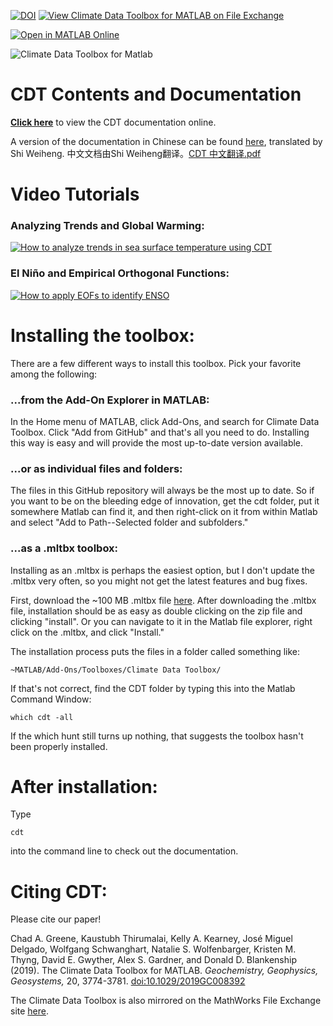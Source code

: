 [![DOI](https://zenodo.org/badge/171331090.svg)](https://zenodo.org/badge/latestdoi/171331090) [![View Climate Data Toolbox for MATLAB on File Exchange](https://www.mathworks.com/matlabcentral/images/matlab-file-exchange.svg)](https://www.mathworks.com/matlabcentral/fileexchange/70338-climate-data-toolbox-for-matlab)

[![Open in MATLAB Online](https://www.mathworks.com/images/responsive/global/open-in-matlab-online.svg)](https://matlab.mathworks.com/open/github/v1?repo=michellehirsch/CDT) 

![Climate Data Toolbox for Matlab](CDT_reduced.jpg)

# CDT Contents and Documentation
[**Click here**](https://www.chadagreene.com/CDT/CDT_Contents.html) to view the CDT documentation online.

A version of the documentation in Chinese can be found [here](https://github.com/chadagreene/CDT/files/6985814/CDT.pdf), translated by Shi Weiheng. 中文文档由Shi Weiheng翻译。[CDT 中文翻译.pdf](https://github.com/chadagreene/CDT/files/6985814/CDT.pdf)

# Video Tutorials
### Analyzing Trends and Global Warming:
[![How to analyze trends in sea surface temperature using CDT](https://img.youtube.com/vi/t46dTVp7NHY/0.jpg)](https://www.youtube.com/watch?v=t46dTVp7NHY "The Climate Data Toolbox for MATLAB - Analyzing Trends & Global Warming")

### El Niño and Empirical Orthogonal Functions:
[![How to apply EOFs to identify ENSO](https://img.youtube.com/vi/A5UjLO-67GQ/0.jpg)](https://www.youtube.com/watch?v=A5UjLO-67GQ "The Climate Data Toolbox for MATLAB - El Niño and Empirical Orthogonal Functions")

# Installing the toolbox:
There are a few different ways to install this toolbox. Pick your favorite among the following:

### ...from the Add-On Explorer in MATLAB: 
In the Home menu of MATLAB, click Add-Ons, and search for Climate Data Toolbox. Click "Add from GitHub" and that's all you need to do. Installing this way is easy and will provide the most up-to-date version available. 

### ...or as individual files and folders:
The files in this GitHub repository will always be the most up to date. So if you want to be on the bleeding edge of innovation, get the cdt folder, put it somewhere Matlab can find it, and then right-click on it from within Matlab and select "Add to Path--Selected folder and subfolders."

### ...as a .mltbx toolbox: 
Installing as an .mltbx is perhaps the easiest option, but I don't update the .mltbx very often, so you might not get the latest features and bug fixes. 

First, download the ~100 MB .mltbx file [here](https://chadagreene.com/ClimateDataToolbox.mltbx). After downloading the .mltbx file, installation should be as easy as double clicking on the zip file and clicking "install". Or you can navigate to it in the Matlab file explorer, right click on the .mltbx, and click "Install." 

The installation process puts the files in a folder called something like:

```~MATLAB/Add-Ons/Toolboxes/Climate Data Toolbox/```

If that's not correct, find the CDT folder by typing this into the Matlab Command Window: 

```which cdt -all```

If the which hunt still turns up nothing, that suggests the toolbox hasn't been properly installed. 


# After installation:
Type 

```cdt```

into the command line to check out the documentation.

# Citing CDT: 
Please cite our paper! 

Chad A. Greene, Kaustubh Thirumalai, Kelly A. Kearney, José Miguel Delgado, Wolfgang Schwanghart, Natalie S. Wolfenbarger, Kristen M. Thyng, David E. Gwyther, Alex S. Gardner, and Donald D. Blankenship (2019). The Climate Data Toolbox for MATLAB. _Geochemistry, Geophysics, Geosystems,_ 20, 3774-3781. [doi:10.1029/2019GC008392](https://doi.org/10.1029/2019GC008392)

The Climate Data Toolbox is also mirrored on the MathWorks File Exchange site [here](https://www.mathworks.com/matlabcentral/fileexchange/70338).
